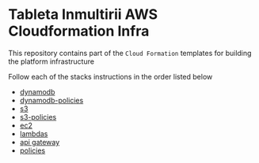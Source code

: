 # Tableta Inmultirii AWS Cloudformation Infra

This repository contains part of the ```Cloud Formation``` templates for building the platform infrastructure

Follow each of the stacks instructions in the order listed below

- [dynamodb](dyamodb)
- [dynamodb-policies](dynamodb-policies)
- [s3](s3)
- [s3-policies](s3-policies)
- [ec2](ec2)
- [lambdas](lambdas)
- [api gateway](gateway)
- [policies](policies)

